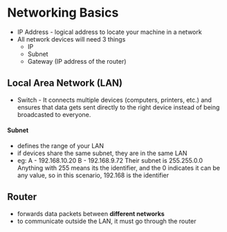 # Networking Basics

- IP Address - logical address to locate your machine in a network
- All network devices will need 3 things
	- IP
	- Subnet
	- Gateway (IP address of the router)
## Local Area Network (LAN)
- Switch - It connects multiple devices (computers, printers, etc.) and ensures that data gets sent directly to the right device instead of being broadcasted to everyone.
#### Subnet
- defines the range of your LAN
- if devices share the same subnet, they are in the same LAN
- eg:
	A - 192.168.10.20
	B - 192.168.9.72
	Their subnet is 255.255.0.0
	Anything with 255 means its the identifier, and the 0 indicates it can be any value, so in this scenario, 192.168 is the identifier

## Router
- forwards data packets between **different networks**
- to communicate outside the LAN, it must go through the router